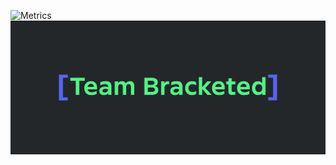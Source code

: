 ![Metrics](https://metrics.lecoq.io/bracketed?template=classic&languages=1&lines=1&people=1&repositories=1&introduction=1&base=header%2C%20activity%2C%20community%2C%20repositories%2C%20metadata&base.indepth=false&base.hireable=false&base.skip=false&repositories.batch=100&repositories.forks=false&repositories.affiliations=owner&languages=false&languages.limit=10&languages.threshold=0%25&languages.other=true&languages.colors=github&languages.sections=most-used&languages.indepth=false&languages.analysis.timeout=15&languages.analysis.timeout.repositories=7.5&languages.categories=markup%2C%20programming&languages.recent.categories=markup%2C%20programming&languages.recent.load=300&languages.recent.days=14&lines=false&lines.sections=base&lines.repositories.limit=4&lines.history.limit=1&lines.delay=0&people=false&people.limit=24&people.identicons=false&people.identicons.hide=false&people.size=28&people.types=followers%2C%20following&people.thanks=ninjaninja140%2C%20thomasthebro1%2C%20AshleyGingell23&people.shuffle=false&repositories=false&repositories.featured=Bracketed-Packages%2C%20Branding&repositories.pinned=0&repositories.starred=0&repositories.random=0&repositories.order=featured%2C%20pinned%2C%20starred%2C%20random&introduction=false&introduction.title=true&config.timezone=Europe%2FLondon&config.twemoji=true&config.display=large)
![Bracketed Logo](https://raw.githubusercontent.com/Bracketed/Branding/main/Banners/TeamBracketedBanner.png)
